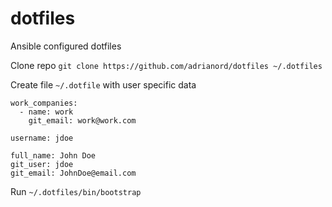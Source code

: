 # dotfiles
Ansible configured dotfiles

Clone repo `git clone https://github.com/adrianord/dotfiles ~/.dotfiles`

Create file `~/.dotfile` with user specific data
```
work_companies:
  - name: work
    git_email: work@work.com

username: jdoe

full_name: John Doe
git_user: jdoe
git_email: JohnDoe@email.com
```

Run `~/.dotfiles/bin/bootstrap`
